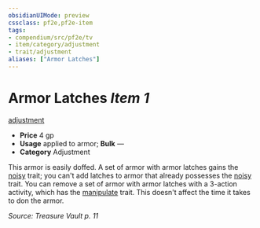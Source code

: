 ```yaml
---
obsidianUIMode: preview
cssclass: pf2e,pf2e-item
tags:
- compendium/src/pf2e/tv
- item/category/adjustment
- trait/adjustment
aliases: ["Armor Latches"]
---
```

# Armor Latches *Item 1*  
[adjustment](rules/traits/adjustment-lotgb.md)  

- **Price** 4 gp
- **Usage** applied to armor; **Bulk** —
- **Category** Adjustment

This armor is easily doffed. A set of armor with armor latches gains the [noisy](rules/traits/noisy.md) trait; you can't add latches to armor that already possesses the [noisy](rules/traits/noisy.md) trait. You can remove a set of armor with armor latches with a 3-action activity, which has the [manipulate](rules/traits/manipulate.md) trait. This doesn't affect the time it takes to don the armor.

*Source: Treasure Vault p. 11*